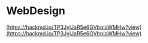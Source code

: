 # WebDesign
[https://hackmd.io/TP3JyjJaR5e6GVbpIaWMHw?view](https://hackmd.io/TP3JyjJaR5e6GVbpIaWMHw?view)